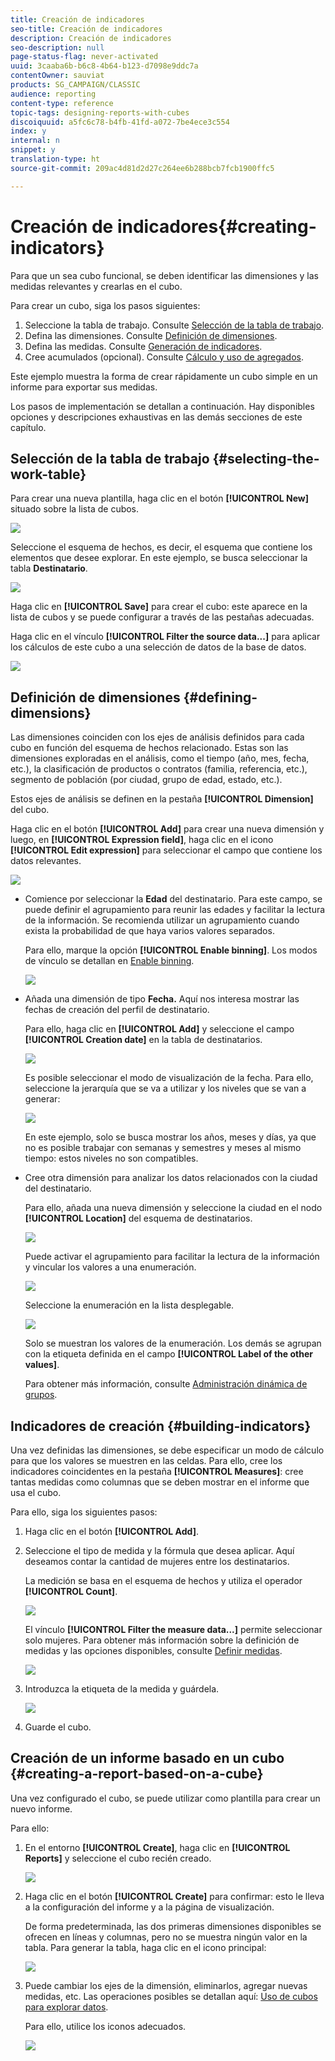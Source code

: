 ```yaml
---
title: Creación de indicadores
seo-title: Creación de indicadores
description: Creación de indicadores
seo-description: null
page-status-flag: never-activated
uuid: 3caaba6b-b6c8-4b64-b123-d7098e9ddc7a
contentOwner: sauviat
products: SG_CAMPAIGN/CLASSIC
audience: reporting
content-type: reference
topic-tags: designing-reports-with-cubes
discoiquuid: a5fc6c78-b4fb-41fd-a072-7be4ece3c554
index: y
internal: n
snippet: y
translation-type: ht
source-git-commit: 209ac4d81d2d27c264ee6b288bcb7fcb1900ffc5

---
```



# Creación de indicadores{#creating-indicators}

Para que un sea cubo funcional, se deben identificar las dimensiones y las medidas relevantes y crearlas en el cubo.

Para crear un cubo, siga los pasos siguientes:

1. Seleccione la tabla de trabajo. Consulte [Selección de la tabla de trabajo](#selecting-the-work-table).
1. Defina las dimensiones. Consulte [Definición de dimensiones](#defining-dimensions).
1. Defina las medidas. Consulte [Generación de indicadores](#building-indicators).
1. Cree acumulados (opcional). Consulte [Cálculo y uso de agregados](../../reporting/using/concepts-and-methodology.md#calculating-and-using-aggregates).

Este ejemplo muestra la forma de crear rápidamente un cubo simple en un informe para exportar sus medidas.

Los pasos de implementación se detallan a continuación. Hay disponibles opciones y descripciones exhaustivas en las demás secciones de este capítulo.

## Selección de la tabla de trabajo {#selecting-the-work-table}

Para crear una nueva plantilla, haga clic en el botón **[!UICONTROL New]** situado sobre la lista de cubos.

![](assets/s_advuser_cube_create.png)

Seleccione el esquema de hechos, es decir, el esquema que contiene los elementos que desee explorar. En este ejemplo, se busca seleccionar la tabla **Destinatario**.

![](assets/s_advuser_cube_wz_02.png)

Haga clic en **[!UICONTROL Save]** para crear el cubo: este aparece en la lista de cubos y se puede configurar a través de las pestañas adecuadas.

Haga clic en el vínculo **[!UICONTROL Filter the source data...]** para aplicar los cálculos de este cubo a una selección de datos de la base de datos.

![](assets/s_advuser_cube_wz_03.png)

## Definición de dimensiones {#defining-dimensions}

Las dimensiones coinciden con los ejes de análisis definidos para cada cubo en función del esquema de hechos relacionado. Estas son las dimensiones exploradas en el análisis, como el tiempo (año, mes, fecha, etc.), la clasificación de productos o contratos (familia, referencia, etc.), segmento de población (por ciudad, grupo de edad, estado, etc.).

Estos ejes de análisis se definen en la pestaña **[!UICONTROL Dimension]** del cubo.

Haga clic en el botón **[!UICONTROL Add]** para crear una nueva dimensión y luego, en **[!UICONTROL Expression field]**, haga clic en el icono **[!UICONTROL Edit expression]** para seleccionar el campo que contiene los datos relevantes.

![](assets/s_advuser_cube_wz_04.png)

* Comience por seleccionar la **Edad** del destinatario. Para este campo, se puede definir el agrupamiento para reunir las edades y facilitar la lectura de la información. Se recomienda utilizar un agrupamiento cuando exista la probabilidad de que haya varios valores separados.

   Para ello, marque la opción **[!UICONTROL Enable binning]**. Los modos de vínculo se detallan en [Enable binning](../../reporting/using/concepts-and-methodology.md#data-binning).

   ![](assets/s_advuser_cube_wz_05.png)

* Añada una dimensión de tipo **Fecha.** Aquí nos interesa mostrar las fechas de creación del perfil de destinatario.

   Para ello, haga clic en **[!UICONTROL Add]** y seleccione el campo **[!UICONTROL Creation date]** en la tabla de destinatarios.

   ![](assets/s_advuser_cube_wz_06.png)

   Es posible seleccionar el modo de visualización de la fecha. Para ello, seleccione la jerarquía que se va a utilizar y los niveles que se van a generar:

   ![](assets/s_advuser_cube_wz_07.png)

   En este ejemplo, solo se busca mostrar los años, meses y días, ya que no es posible trabajar con semanas y semestres y meses al mismo tiempo: estos niveles no son compatibles.

* Cree otra dimensión para analizar los datos relacionados con la ciudad del destinatario.

   Para ello, añada una nueva dimensión y seleccione la ciudad en el nodo **[!UICONTROL Location]** del esquema de destinatarios.

   ![](assets/s_advuser_cube_wz_08.png)

   Puede activar el agrupamiento para facilitar la lectura de la información y vincular los valores a una enumeración.

   ![](assets/s_advuser_cube_wz_09.png)

   Seleccione la enumeración en la lista desplegable.

   ![](assets/s_advuser_cube_wz_10.png)

   Solo se muestran los valores de la enumeración. Los demás se agrupan con la etiqueta definida en el campo **[!UICONTROL Label of the other values]**.

   Para obtener más información, consulte [Administración dinámica de grupos](../../reporting/using/concepts-and-methodology.md#dynamically-managing-bins).

## Indicadores de creación {#building-indicators}

Una vez definidas las dimensiones, se debe especificar un modo de cálculo para que los valores se muestren en las celdas. Para ello, cree los indicadores coincidentes en la pestaña **[!UICONTROL Measures]**: cree tantas medidas como columnas que se deben mostrar en el informe que usa el cubo.

Para ello, siga los siguientes pasos:

1. Haga clic en el botón **[!UICONTROL Add]**.
1. Seleccione el tipo de medida y la fórmula que desea aplicar. Aquí deseamos contar la cantidad de mujeres entre los destinatarios.

   La medición se basa en el esquema de hechos y utiliza el operador **[!UICONTROL Count]**.

   ![](assets/s_advuser_cube_wz_11.png)

   El vínculo **[!UICONTROL Filter the measure data...]** permite seleccionar solo mujeres. Para obtener más información sobre la definición de medidas y las opciones disponibles, consulte [Definir medidas](../../reporting/using/concepts-and-methodology.md#defining-measures).

   ![](assets/s_advuser_cube_wz_12.png)

1. Introduzca la etiqueta de la medida y guárdela.

   ![](assets/s_advuser_cube_wz_13.png)

1. Guarde el cubo.

## Creación de un informe basado en un cubo {#creating-a-report-based-on-a-cube}

Una vez configurado el cubo, se puede utilizar como plantilla para crear un nuevo informe.

Para ello:

1. En el entorno **[!UICONTROL Create]**, haga clic en **[!UICONTROL Reports]** y seleccione el cubo recién creado.

   ![](assets/s_advuser_cube_wz_14.png)

1. Haga clic en el botón **[!UICONTROL Create]** para confirmar: esto le lleva a la configuración del informe y a la página de visualización.

   De forma predeterminada, las dos primeras dimensiones disponibles se ofrecen en líneas y columnas, pero no se muestra ningún valor en la tabla. Para generar la tabla, haga clic en el icono principal:

   ![](assets/s_advuser_cube_wz_15.png)

1. Puede cambiar los ejes de la dimensión, eliminarlos, agregar nuevas medidas, etc. Las operaciones posibles se detallan aquí: [Uso de cubos para explorar datos](../../reporting/using/using-cubes-to-explore-data.md).

   Para ello, utilice los iconos adecuados.

   ![](assets/s_advuser_cube_wz_16.png)

